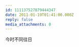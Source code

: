 ```yaml
---
id: 111137527879444347
date: 2011-01-19T01:41:00.000Z
reply: false
media_attachments: 0
---
```


今时不同往日 ​​​​

